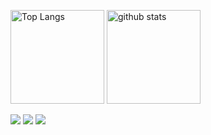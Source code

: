 <p align="left"> 
  <img alt="Top Langs" height="150px" src="https://github-readme-stats.vercel.app/api/top-langs/?username=Hiromu1612&layout=compact&show_icons=true&theme=onedark" />
  <img alt="github stats" height="150px" src="https://github-readme-stats.vercel.app/api?username=Hiromu1612&theme=onedark&show_icons=ture" />
</p>


![](http://github-profile-summary-cards.vercel.app/api/cards/profile-details?username=Hiromu1612&theme=gruvbox)
![](http://github-profile-summary-cards.vercel.app/api/cards/repos-per-language?username=Hiromu1612&theme=gruvbox)
![](http://github-profile-summary-cards.vercel.app/api/cards/stats?username=Hiromu1612&theme=gruvbox)
